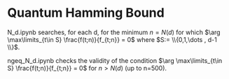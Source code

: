 # Quantum Hamming Bound

N_d.ipynb searches, for each d, for the minimum $n=N(d)$ for which $\arg \max\limits_{t\in S} \frac{f(t;n)}{f_{t;n}} = 0$ where $S:= \\{0,1,\dots , d-1 \\}$.

ngeq_N_d.ipynb checks the validity of the condition $\arg \max\limits_{t\in S} \frac{f(t;n)}{f_{t;n}} = 0$ for $n>N(d)$ (up to n=500).
